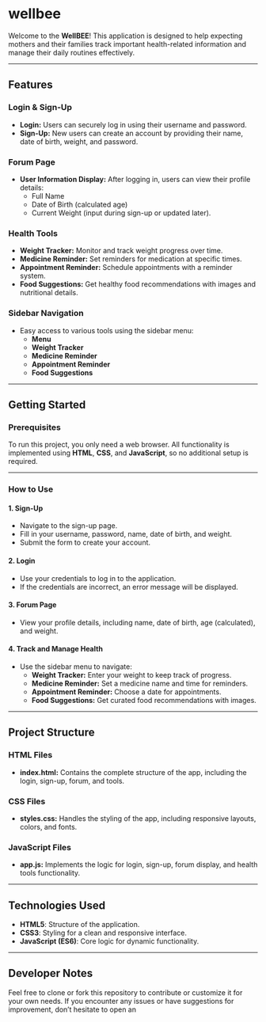 # wellbee
Welcome to the **WellBEE**! This application is designed to help expecting mothers and their families track important health-related information and manage their daily routines effectively.

---

## Features

### Login & Sign-Up
- **Login:** Users can securely log in using their username and password.
- **Sign-Up:** New users can create an account by providing their name, date of birth, weight, and password.

### Forum Page
- **User Information Display:** After logging in, users can view their profile details:
  - Full Name
  - Date of Birth (calculated age)
  - Current Weight (input during sign-up or updated later).

### Health Tools
- **Weight Tracker:** Monitor and track weight progress over time.
- **Medicine Reminder:** Set reminders for medication at specific times.
- **Appointment Reminder:** Schedule appointments with a reminder system.
- **Food Suggestions:** Get healthy food recommendations with images and nutritional details.

### Sidebar Navigation
- Easy access to various tools using the sidebar menu:
  - **Menu**
  - **Weight Tracker**
  - **Medicine Reminder**
  - **Appointment Reminder**
  - **Food Suggestions**

---

## Getting Started

### Prerequisites
To run this project, you only need a web browser. All functionality is implemented using **HTML**, **CSS**, and **JavaScript**, so no additional setup is required.

---

### How to Use

#### 1. **Sign-Up**
- Navigate to the sign-up page.
- Fill in your username, password, name, date of birth, and weight.
- Submit the form to create your account.

#### 2. **Login**
- Use your credentials to log in to the application.
- If the credentials are incorrect, an error message will be displayed.

#### 3. **Forum Page**
- View your profile details, including name, date of birth, age (calculated), and weight.

#### 4. **Track and Manage Health**
- Use the sidebar menu to navigate:
  - **Weight Tracker:** Enter your weight to keep track of progress.
  - **Medicine Reminder:** Set a medicine name and time for reminders.
  - **Appointment Reminder:** Choose a date for appointments.
  - **Food Suggestions:** Get curated food recommendations with images.

---

## Project Structure

### HTML Files
- **index.html:** Contains the complete structure of the app, including the login, sign-up, forum, and tools.

### CSS Files
- **styles.css:** Handles the styling of the app, including responsive layouts, colors, and fonts.

### JavaScript Files
- **app.js:** Implements the logic for login, sign-up, forum display, and health tools functionality.

---
## Technologies Used
- **HTML5**: Structure of the application.
- **CSS3**: Styling for a clean and responsive interface.
- **JavaScript (ES6)**: Core logic for dynamic functionality.

---
## Developer Notes
Feel free to clone or fork this repository to contribute or customize it for your own needs. If you encounter any issues or have suggestions for improvement, don’t hesitate to open an






